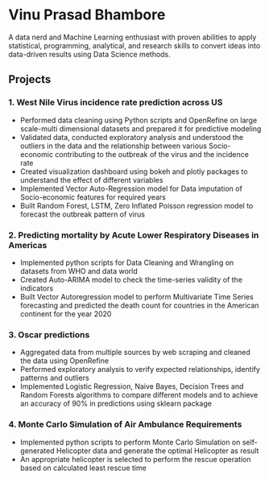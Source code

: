 # Vinu Prasad Bhambore

A data nerd and Machine Learning enthusiast with proven abilities to apply statistical, programming, analytical, and research skills to convert ideas into data-driven results using Data Science methods. 

## Projects

### 1. West Nile Virus incidence rate prediction across US
- Performed data cleaning using Python scripts and OpenRefine on large scale-multi dimensional datasets and prepared it for predictive modeling
- Validated data, conducted exploratory analysis and understood the outliers in the data and the relationship between various Socio-economic contributing to the outbreak of the virus and the incidence rate
- Created visualization dashboard using bokeh and plotly packages to understand the effect of different variables
- Implemented Vector Auto-Regression model for Data imputation of Socio-economic features for required years
- Built Random Forest, LSTM, Zero Inflated Poisson regression model to forecast the outbreak pattern of virus

### 2. Predicting mortality by Acute Lower Respiratory Diseases in Americas
- Implemented python scripts for Data Cleaning and Wrangling on datasets from WHO and data world
- Created Auto-ARIMA model to check the time-series validity of the indicators
- Built Vector Autoregression model to perform Multivariate Time Series forecasting and predicted the death count for countries in the American continent for the year 2020

### 3. Oscar predictions
- Aggregated data from multiple sources by web scraping and cleaned the data using OpenRefine
- Performed exploratory analysis to verify expected relationships, identify patterns and outliers
- Implemented Logistic Regression, Naive Bayes, Decision Trees and Random Forests algorithms to compare different models and to achieve an accuracy of 90% in predictions using sklearn package

### 4. Monte Carlo Simulation of Air Ambulance Requirements
- Implemented python scripts to perform Monte Carlo Simulation on self-generated Helicopter data and generate the optimal Helicopter as result
- An appropriate helicopter is selected to perform the rescue operation based on calculated least rescue time
